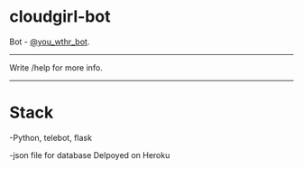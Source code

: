 # cloudgirl-bot
Bot - [@you_wthr_bot](https://t.me/you_wthr_bot).
***
Write /help for more info.
*** 
# Stack
-Python, telebot, flask

-json file for database
Delpoyed on Heroku
